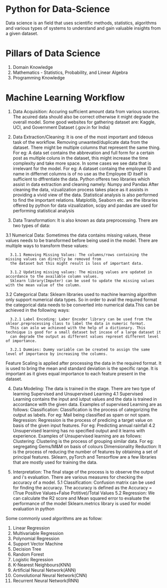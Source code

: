 # Python for Data-Science

Data science is an field that uses scientific methods, statistics, algorithms and various types of systems to understand and gain valuable insights from a given dataset.

# Pillars of Data Science

1. Domain Knowledge
2. Mathematics - Statistics, Probability, and Linear Algebra
3. Programming Knowledge

# Machine Learning Workflow

1. Data Acquisition: Accuring sufficient amount data from various sources. The acuired data should also be correct otherwise it might degrade the overall model. Some good websites for gathering dataset are: Kaggle, UCI, and Government Dataset (.gov.in for India)

2. Data Extraction/Cleaning: It is one of the most important and tideous task of the workflow. Removing unwanted/duplicate data from the dataset. There might be multiple columns that represent the same thing.
For eg: A data set contains the abbrevation and full form for a certain post as multiple coluns in the dataset, this might increase the time complexity and take more space. In some cases we see data that is 
irrelevant for the model. For eg: A dataset containg the employee ID and name in differnet columns is of no use as the Employee ID itself is sufficient to dffrentiate the data. 
Python offeres two libraries which assist in data extraction and cleaning namely: Numpy and Pandas
After cleaning the data, vizualization process takes place as it assists in providing a vivid view of the data. Statistical analysis is also performed to find the important relations. Matplotlib, Seaborn etc. are the libraries offered by python for data vizualization, scipy and pandas are used for performing statistical analysis
            
3. Data Transformation: It is also known as data preprocessing. There are two types of data:
  
  3.1 Numerical Data: Sometimes the data contains missing values, these values needs to be transformed before being used in the model. There are multiple ways to transform these values:
      
      3.1.1 Removing Missing Values: The columns/rows containing the missing values can directly be removed from 
      the dataset but this might result is loss of important data.
      
      3.1.2 Updating missing values: The missing values are updated in accordance to the available column values.
      Sklearn library(Imputer) can be used to update the missing values with the mean value of the column.
  
  3.2 Categorical Data: Sklearn libraries used to machine learning algorithm only support numerical data types. So in order to avail the required format the categorical data needs to be converted into numerical data.This can be achieved in the following ways:
      
      3.2.1 Label Encoding: Laber Encoder library can be used from the sklear.preprocessing class to label the data in numeric format. 
      This can aslo we achieved with the help of a dictionary. This technique is good for a small dataset but incase of a large dataset it
      can degrade the output as different values represet different level of importance.
      
      3.2.1 Dummies: Dummy variable can be created to assign the same level of importance by increasing the columns.

Feature Scaling is applied after processing the data in the required format. It is used to bring the mean and standard deviation is the specific range. It is important as it gives equal importance to each feature present in the dataset.

4. Data Modeling: The data is trained in the stage. There are two type of learning Supervised and Unsupervised Learning
  4.1 Supervised Learning contains the input and iutput values and the data is trained in accordance with the given data. Examples of supervised Learning are
  as follows:
    Classification: Classification is the process of categorizing the output as labels. For eg: Mail being classified as spam or not spam.
    Regression: Regression is the process of predicing a target value on basis of the given input features. For eg: Predicting annual rainfall
  4.2 Unsupervised learning has no specified output and it learns with experience. Examples of Unsupervised learning are as follows:
    Clustering: Clustering is the process of grouping similar data. For eg: segregating Gems/M&M on basis of colours
    Dimensionality Reduction: It is the process of reducing the number of features by obtaining a set of principal features.
Sklearn, pyTorch and Tensorflow are a few libraries that are mostly used for training the data.

5. Interpretation: The final stage of the process is to observe the output and i's evaluation. There are various measures for checking the accuracy of a model.
  5.1 Classification: Confusion matrix can be used for finding the accuracy. The accuracy is defined as the 
        Accuracy = (True Positive Values+False Potitive)/Total Values
  5.2 Regression: We can calculate the R2 score and Mean squared error to evaluate the performance of the model
Sklearn.metrics library is used for model evaluation in python

Some commonly used algorithms are as follow:
1. Linear Regression
2. Multivariable Regression
3. Polynomial Regression
4. Support Vector Machine
5. Decision Tree
6. Random Forest
7. Logistic Regression
8. K-Nearest Neighbours(KNN)
9. Artificial Neural Network(ANN)
10. Convolutional Neural Network(CNN)
11. Recurrent Neural Network(RNN)
